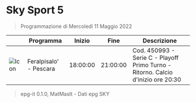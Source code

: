 # Sky Sport 5
> Programmazione di Mercoledì 11 Maggio 2022

||Programma|Inizio|Fine|Descrizione|
|---|---|---|---|---|
|![Icon](https://guidatv.sky.it/uuid/a5b865e6-0c69-423d-91e1-2f6834a3dbbf/cover?md5ChecksumParam=dc89e1b6950d8a2532a1a7619f811678)|Feralpisalo&#039; - Pescara|18:00:00|21:00:00|Cod. 450993 - Serie C - Playoff Primo Turno - Ritorno. Calcio d&#039;inizio ore 20:30



 > epg-it 0.1.0, MatMasIt - Dati epg SKY